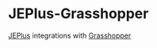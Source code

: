 # JEPlus-Grasshopper
[JEPlus](http://jeplus.org/wiki/doku.php?id=download:start) integrations with [Grasshopper](https://www.grasshopper3d.com/)
